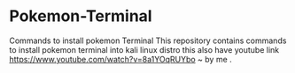 # Pokemon-Terminal
Commands to install pokemon Terminal
This repository contains commands to install pokemon terminal into kali linux distro
this also have youtube link https://www.youtube.com/watch?v=8a1YOqRUYbo ~ by me .

